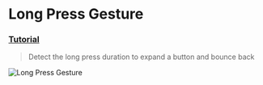# Long Press Gesture
 ### [Tutorial](https://designcode.io/swiftui-handbook-long-press-gesture)
> Detect the long press duration to expand a button and bounce back

 
![Long Press Gesture](https://github.com/mrgsdev/DesignCode/assets/157994617/995cdc70-57e9-4c69-91fc-e34109b609a6)
